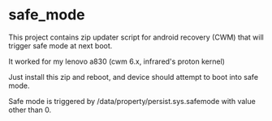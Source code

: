 # safe_mode
This project contains zip updater script for android recovery (CWM) that will trigger safe mode at next boot.

It worked for my lenovo a830 (cwm 6.x, infrared's proton kernel)

Just install this zip and reboot, and device should attempt to boot into safe mode.

Safe mode is triggered by /data/property/persist.sys.safemode with value other than 0.
